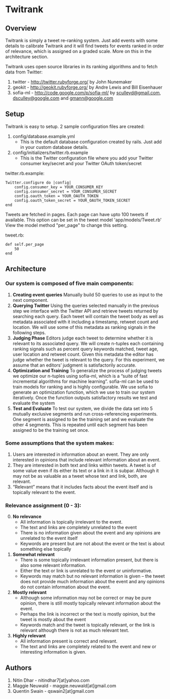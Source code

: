 Twitrank
========

Overview
--------
Twitrank is simply a tweet re-ranking system. Just add events with some details to calibrate Twitrank and it will find tweets for events
ranked in order of relevance, which is assigned on a graded scale. More on this in the architecture section.

Twitrank uses open source libraries in its ranking algorithms and to fetch data from Twitter:

1. twitter - http://twitter.rubyforge.org/ by John Nunemaker
2. geokit - http://geokit.rubyforge.org/ by Andre Lewis and Bill Eisenhauer
3. sofia-ml - http://code.google.com/p/sofia-ml/ by sculleyd@gmail.com, dsculley@google.com and gmann@google.com

Setup
-----
Twitrank is easy to setup. 2 sample configuration files are created:

1. config/database.example.yml
	* This is the default database configuration created by rails. Just add in your custom database details.
2. config/initializers/twitter.rb.example
	* This is the Twitter configuration file where you add your Twitter consumer key/secret and your Twitter OAuth token/secret

twitter.rb.example:

	Twitter.configure do |config|
		config.consumer_key = YOUR_CONSUMER_KEY
		config.consumer_secret = YOUR_CONSUMER_SECRET
		config.oauth_token = YOUR_OAUTH_TOKEN
		config.oauth_token_secret = YOUR_OAUTH_TOKEN_SECRET
	end

Tweets are fetched in pages. Each page can have upto 100 tweets if available. This option can be set in the tweet model 'app/models/Tweet.rb'
View the model method "per_page" to change this setting.

tweet.rb:

	def self.per_page
		50
	end   

Architecture
------------
### Our system is composed of five main components:

1. **Creating event queries** Manually build 50 queries to use as input to the next component.
2. **Querying Twitter** Using the queries selected manually in the previous step we interface with the Twitter API and retrieve tweets returned by searching each query. Each tweet will contain the tweet body as well as metadata associated with it including a timestamp, retweet count and location. We will use some of this metadata as ranking signals in the following steps.
3. **Judging Phase** Editors judge each tweet to determine whether it is relevant to its associated query. We will create n-tuples each containing ranking signals such as percent query keywords matched, tweet age, user location and retweet count. Given this metadata the editor has judge whether the tweet is relevant to the query. For this experiment, we assume that an editors’ judgment is satisfactorily accurate.
4. **Optimization and Training** To generalize the process of judging tweets we optimize our n-tuples using sofia-ml, which is a “suite of fast incremental algorithms for machine learning”. sofia-ml can be used to train models for ranking and is highly configurable. We use sofia to generate an optimization function, which we use to train our system iteratively. Once the function outputs satisfactory results we test and evaluate the system
5. **Test and Evaluate** To test our system, we divide the data set into 5 mutually exclusive segments and run cross-referencing experiments. One segment is assigned to be the training set and we evaluate the other 4 segments. This is repeated until each segment has been assigned to be the training set once.

### Some assumptions that the system makes:

1. Users are interested in information about an event. They are only interested in opinions that include relevant information about an event.
2. They are interested in both text and links within tweets. A tweet is of some value even if its either its text or a link in it is subpar. Although it may not be as valuable as a tweet whose text and link, both, are relevant.
3. “Relevant” means that it includes facts about the event itself and is topically relevant to the event.

### Relevance assignment (0 - 3):

0. **No relevance**
	* All information is topically irrelevant to the event.
	* The text and links are completely unrelated to the event
	* There is no information given about the event and any opinions are unrelated to the event itself
	* Keywords are present but are not about the event or the text is about something else topically
1. **Somewhat relevant**
	* There is some topically irrelevant information present, but there is also some relevant information.
	* Either the text or link is unrelated to the event or uninformative.
	* Keywords may match but no relevant information is given – the tweet does not provide much information about the event and any opinions do not contain information about the event.
2. **Mostly relevant**
	* Although some information may not be correct or may be pure opinion, there is still mostly topically relevant information about the event.
	* Perhaps the link is incorrect or the text is mostly opinion, but the tweet is mostly about the event
	* Keywords match and the tweet is topically relevant, or the link is relevant although there is not as much relevant text.
3. **Highly relevant**
	* All information present is correct and relevant.
	* The text and links are completely related to the event and new or interesting information is given.

Authors
-------

1. Nitin Dhar - nitindhar7[at]yahoo.com
2. Maggie Neuwald - maggie.neuwald[at]gmail.com
3. Quentin Swain - qswain2[at]gmail.com